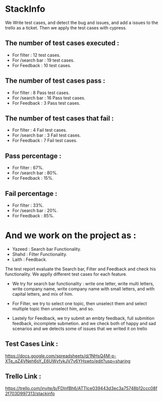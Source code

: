 # StackInfo

We Write test cases, and detect the bug and issues,
and add a issues to the trello as a ticket.
Then we apply the test cases with cypress.

## The number of test cases executed : 
- For filter : 12 test cases.
- For /search bar : 19 test cases.
- For Feedback : 10 test cases.

## The number of test cases pass : 
- For filter : 8 Pass test cases.
- For /search bar : 16 Pass test cases.
- For Feedback : 3 Pass test cases.

## The number of test cases that fail :
- For filter : 4 Fail test cases.
- For /search bar : 3 Fail test cases.
- For Feedback : 7 Fail test cases.

## Pass percentage : 
- For filter : 67%.
- For /search bar : 80%.
- For Feedback : 15%.

## Fail percentage : 
- For filter : 33%.
- For /search bar : 20%.
- For Feedback : 85%.


# And we work on the project as : 
- Yazeed : Search bar Functionality.
- Shahd : Filter Functionality.
- Laith : Feedback.

The test report evaluate the Search bar, Filter and Feedback and check his functionality. 
We applly different test cases for each feature. 
- We try for search bar functionality : write one letter, write multi letters, write company name, write company name with small letters,
  and with capital letters, and mix of him.

- For Filter, we try to select one topic, then unselect them and select multiple topic then unselect him, and so.

- Lastely for Feedback, we try submit an embty feedback, full submition feedback, incomplete submetion. 
and we check both of happy and sad scenarios and we detects some of issues that we writed it on trello

## Test Cases Link : 
https://docs.google.com/spreadsheets/d/1NHsQ4M-p-XTe_qZ4VNeh6sY_E6UWvfykJV7v6YHswto/edit?usp=sharing

## Trello Link : 
https://trello.com/invite/b/FDlnfBh6/ATTIce039443d3ec3a75748b12ccc08f2f703D997313/stackinfo
